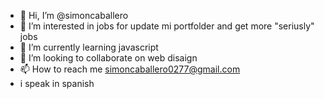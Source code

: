 - 👋 Hi, I’m @simoncaballero
- 👀 I’m interested in jobs for update mi portfolder and get more "seriusly" jobs
- 🌱 I’m currently learning javascript
- 💞️ I’m looking to collaborate on web disaign
- 📫 How to reach me simoncaballero0277@gmail.com
- i speak in spanish

<!---
simoncaballero/simoncaballero is a ✨ special ✨ repository because its `README.md` (this file) appears on your GitHub profile.
You can click the Preview link to take a look at your changes.
--->
